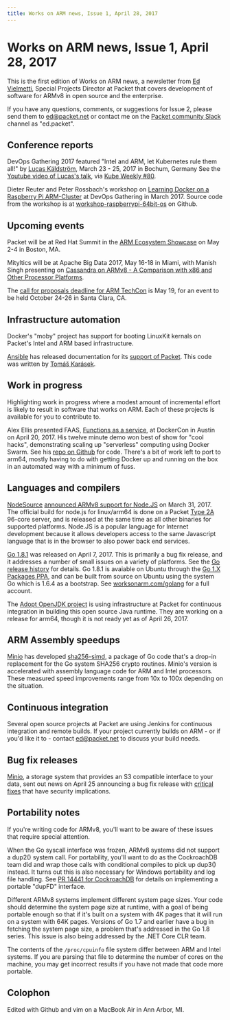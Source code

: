 ```yaml
---
title: Works on ARM news, Issue 1, April 28, 2017
---
```


# Works on ARM news, Issue 1, April 28, 2017

This is the first edition of Works on ARM news, a newsletter
from [Ed Vielmetti], Special Projects Director at Packet that covers development of
software for ARMv8 in open source and the enterprise.

[Ed Vielmetti]:https://www.packet.net/about/ed-vielmetti/

If you have any questions, comments, or suggestions for Issue 2, please 
send them to ed@packet.net or contact me on the [Packet community Slack]
channel as "ed.packet".

[Packet community Slack]:https://slack.packet.net/

## Conference reports

DevOps Gathering 2017 featured "Intel and ARM, let Kubernetes rule them
all!" by [Lucas Käldström], March 23 - 25, 2017 in Bochum, Germany
See the [Youtube video of Lucas's talk], via [Kube Weekly #80].

[Youtube video of Lucas's talk]:https://www.youtube.com/watch?v=MxeVwAbRbDM
[Lucas Käldström]:https://twitter.com/kubernetesonarm
[Kube Weekly #80]:https://kubeweekly.com/kubeweekly-80/

Dieter Reuter and Peter Rossbach's workshop on 
[Learning Docker on a Raspberry Pi ARM-Cluster]
at DevOps Gathering in March 2017. Source code from
the workshop is at [workshop-raspberrypi-64bit-os](https://github.com/DieterReuter/workshop-raspberrypi-64bit-os) on Github.

[Learning Docker on a Raspberry Pi ARM-Cluster]:https://devops-gathering.io/workshops/Learning-Docker-on-a-Raspberry-Pi-ARM-Cluster/
[workshop-raspberrypi-64bit-os]:https://github.com/DieterReuter/workshop-raspberrypi-64bit-os

## Upcoming events

Packet will be at Red Hat Summit in the 
[ARM Ecosystem Showcase] on May 2-4 in Boston, MA. 

[ARM Ecosystem Showcase]:https://www.arm.com/about/events/red-hat-summit-2017.php

Mityltics will be at Apache Big Data 2017, May 16-18 in Miami, 
with Manish Singh presenting on 
[Cassandra on ARMv8 - A Comparison with x86 and Other Processor Platforms].

[Cassandra on ARMv8 - A Comparison with x86 and Other Processor Platforms]:https://apachebigdata2017.sched.com/event/9zsr/cassandra-on-armv8-a-comparison-with-x86-and-other-processor-platforms-manish-singh-mitylytics

The [call for proposals deadline for ARM TechCon] is May 19,
for an event to be held October 24-26 in Santa Clara, CA.

[call for proposals deadline for ARM TechCon]:http://www.armtechcon.com/arm-techcon-2017-call-for-proposals-now-open/

## Infrastructure automation

Docker's "moby" project has support for booting LinuxKit kernals
on Packet's Intel and ARM based infrastructure.

[Ansible] has released documentation for its [support of Packet].
This code was written by [Tomáš Karásek].

[Ansible]:http://www.ansible.com
[support of Packet]:http://docs.ansible.com/ansible/guide_packet.html
[Tomáš Karásek]:https://github.com/t0mk

## Work in progress

Highlighting work in progress where a modest amount of 
incremental effort is likely to result in software that 
works on ARM. Each of these projects is available for
you to contribute to.

Alex Ellis presented FAAS, 
[Functions as a service],
at DockerCon in Austin on April 20, 2017.
His twelve minute demo won best of show for "cool hacks",
demonstrating scaling up "serverless" computing using Docker Swarm.
See his [repo on Github] for
code. There's a bit of work left to port to arm64, mostly having to do with
getting Docker up and running on the box in an automated way with a minimum of fuss.

[Functions as a service]:http://blog.alexellis.io/dockercon-2017-captains-log/
[repo on Github]:https://github.com/alexellis/faas-dockercon

## Languages and compilers

[NodeSource] [announced ARMv8 support for Node.JS] on March 31, 2017.
The official build for node.js for linux/arm64 is done on
a Packet [Type 2A] 96-core server, and is released at the same time
as all other binaries for supported platforms. Node.JS is
a popular language for Internet development because it allows
developers access to the same Javascript language that is
in the browser to also power back end services.

[NodeSource]:https://nodesource.com/
[announced ARMv8 support for Node.JS]:https://nodesource.com/blog/announcing-arm64-support-in-our-node-js-package-repositories
[Type 2A]:https://www.packet.net/bare-metal/servers/type-2a/

[Go 1.8.1] was released on April 7, 2017. This is primarily a
bug fix release, and it addresses a number of small issues
on a variety of platforms. See the [Go release history] for details.
Go 1.8.1 is avaiable on Ubuntu through the [Go 1.X Packages PPA],
and can be built from source on Ubuntu using the system Go
which is 1.6.4 as a bootstrap. See [worksonarm.com/golang]
for a full account.

[Go 1.8.1]:https://golang.org/
[Go release history]:https://golang.org/doc/devel/release.html#go1.8.minor
[Go 1.X Packages PPA]:https://launchpad.net/~gophers/+archive/ubuntu/archive
[worksonarm.com/golang]:http://worksonarm.com/golang

The [Adopt OpenJDK project] is using infrastructure at Packet for
continuous integration in 
building this open source Java runtime. They are working on a release for arm64,
though it is not ready yet as of April 26, 2017.

[Adopt OpenJDK project]:https://adoptopenjdk.net/

## ARM Assembly speedups

[Minio] has developed [sha256-simd], a package of Go code
that's a drop-in replacement for the Go system SHA256 crypto
routines. Minio's version is accelerated with assembly language
code for ARM and Intel processors. These measured speed
improvements range from 10x to 100x depending on the situation.

[Minio]:http://minio.io
[sha256-simd]:https://github.com/minio/sha256-simd/

## Continuous integration

Several open source projects at Packet are using Jenkins
for continuous integration and remote builds. If your project
currently builds on ARM - or if you'd like it to - contact
ed@packet.net to discuss your build needs.

## Bug fix releases

[Minio], a storage system that provides an S3 compatible
interface to your data, sent out news on April 25 announcing
a bug fix release with [critical fixes] that have security implications. 

[critical fixes]:https://github.com/minio/minio/releases/tag/RELEASE.2017-04-25T01-27-49Z

## Portability notes

If you're writing code for ARMv8, you'll want to 
be aware of these issues that require special attention.

When the Go syscall interface was frozen, ARMv8 systems did
not support a dup2() system call. For portability, you'll
want to do as the CockroachDB team did and wrap those calls
with conditional compiles to pick up dup3() instead. It turns
out this is also necessary for Windows portability and log file
handling. See [PR 14441 for CockroachDB] for details on implementing
a portable "dupFD" interface.

[PR 14441 for CockroachDB]:https://github.com/cockroachdb/cockroach/pull/14441

Different ARMv8 systems implement different system page sizes.
Your code should determine the system page size at runtime, with
a goal of being portable enough so that if it's built on a system
with 4K pages that it will run on a system with 64K pages. Versions
of Go 1.7 and earlier have a bug in fetching the system page size,
a problem that's addressed in the Go 1.8 series. This issue is
also being addressed by the .NET Core CLR team.

The contents of the `/proc/cpuinfo` file system differ between
ARM and Intel systems. If you are parsing that file to determine
the number of cores on the machine, you may get incorrect results
if you have not made that code more portable.

## Colophon

Edited with Github and vim on a MacBook Air in Ann Arbor, MI.
